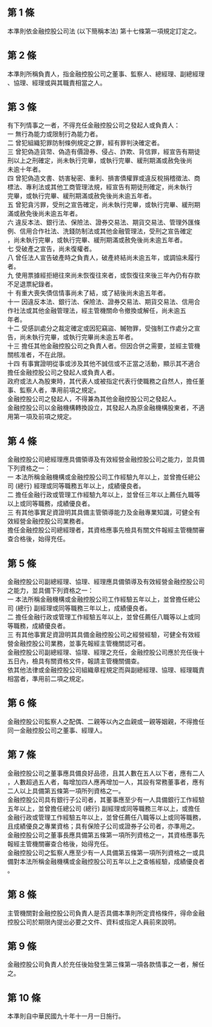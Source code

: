 第 1 條
-------
本準則依金融控股公司法 (以下簡稱本法) 第十七條第一項規定訂定之。

第 2 條
-------
本準則所稱負責人，指金融控股公司之董事、監察人、總經理、副總經理  
、協理、經理或與其職責相當之人。

第 3 條
-------
有下列情事之一者，不得充任金融控股公司之發起人或負責人：  
一  無行為能力或限制行為能力者。  
二  曾犯組織犯罪防制條例規定之罪，經有罪判決確定者。  
三  曾犯偽造貨幣、偽造有價證券、侵占、詐欺、背信罪，經宣告有期徒  
    刑以上之刑確定，尚未執行完畢，或執行完畢、緩刑期滿或赦免後尚  
    未逾十年者。  
四  曾犯偽造文書、妨害秘密、重利、損害債權罪或違反稅捐稽徵法、商  
    標法、專利法或其他工商管理法規，經宣告有期徒刑確定，尚未執行  
    完畢，或執行完畢、緩刑期滿或赦免後尚未逾五年者。  
五  曾犯貪污罪，受刑之宣告確定，尚未執行完畢，或執行完畢、緩刑期  
    滿或赦免後尚未逾五年者。  
六  違反本法、銀行法、保險法、證券交易法、期貨交易法、管理外匯條  
    例、信用合作社法、洗錢防制法或其他金融管理法，受刑之宣告確定  
    ，尚未執行完畢，或執行完畢、緩刑期滿或赦免後尚未逾五年者。  
七  受破產之宣告，尚未復權者。  
八  曾任法人宣告破產時之負責人，破產終結尚未逾五年，或調協未履行  
    者。  
九  使用票據經拒絕往來尚未恢復往來者，或恢復往來後三年內仍有存款  
    不足退票紀錄者。  
十  有重大喪失債信情事尚未了結，或了結後尚未逾五年者。  
十一  因違反本法、銀行法、保險法、證券交易法、期貨交易法、信用合  
      作社法或其他金融管理法，經主管機關命令撤換或解任，尚未逾五  
      年者。  
十二  受感訓處分之裁定確定或因犯竊盜、贓物罪，受強制工作處分之宣  
      告，尚未執行完畢，或執行完畢尚未逾五年者。  
十三  擔任其他金融控股公司之負責人者。但因合併之需要，並經主管機  
      關核准者，不在此限。  
十四  有事實證明從事或涉及其他不誠信或不正當之活動，顯示其不適合  
      擔任金融控股公司之發起人或負責人者。  
政府或法人為股東時，其代表人或被指定代表行使職務之自然人，擔任董  
事、監察人者，準用前項之規定。  
金融控股公司之發起人，不得兼為其他金融控股公司之發起人。  
金融控股公司以金融機構轉換設立，其發起人為原金融機構股東者，不適  
用第一項及前項之規定。

第 4 條
-------
金融控股公司總經理應具備領導及有效經營金融控股公司之能力，並具備  
下列資格之一：  
一  本法所稱金融機構或金融控股公司工作經驗九年以上，並曾擔任總公  
    司 (總行) 經理或同等職務五年以上，成績優良者。  
二  擔任金融行政或管理工作經驗九年以上，並曾任三年以上薦任九職等  
    以上或同等職務，成績優良者。  
三  有其他事實足資證明其具備主管領導能力及金融專業知識，可健全有  
    效經營金融控股公司業務者。  
擔任金融控股公司總經理者，其資格應事先檢具有關文件報經主管機關審  
查合格後，始得充任。

第 5 條
-------
金融控股公司副總經理、協理、經理應具備領導及有效經營金融控股公司  
之能力，並具備下列資格之一：  
一  本法所稱金融機構或金融控股公司工作經驗五年以上，並曾擔任總公  
    司 (總行) 副經理或同等職務三年以上，成績優良者。  
二  擔任金融行政或管理工作經驗五年以上，並曾任薦任八職等以上或同  
    等職務，成績優良者。  
三  有其他事實足資證明其具備金融控股公司之經營經驗，可健全有效經  
    營金融控股公司業務，並事先報經主管機關認可者。  
金融控股公司副總經理、協理、經理之充任，金融控股公司應於充任後十  
五日內，檢具有關資格文件，報請主管機關備查。  
依其他法律或金融控股公司組織章程規定而與副總經理、協理、經理職責  
相當者，準用前二項之規定。

第 6 條
-------
金融控股公司監察人之配偶、二親等以內之血親或一親等姻親，不得擔任  
同一金融控股公司之董事、經理人。

第 7 條
-------
金融控股公司之董事應具備良好品德，且其人數在五人以下者，應有二人  
，人數超過五人者，每增加四人應再增加一人，其設有常務董事者，應有  
二人以上具備第五條第一項所列資格之一。  
金融控股公司具有銀行子公司者，其董事應至少有一人具備銀行工作經驗  
五年以上，並曾擔任總公司 (總行) 副經理或同等職務三年以上，或擔任  
金融行政或管理工作經驗五年以上，並曾任薦任八職等以上或同等職務，  
且成績優良之專業資格；具有保險子公司或證券子公司者，亦準用之。  
金融控股公司之董事長應具備第五條第一項所列資格之一，其資格應事先  
報經主管機關審查合格後，始得充任。  
金融控股公司之監察人應至少有一人具備第五條第一項所列資格之一或具  
備對本法所稱金融機構或金融控股公司五年以上之查帳經驗，成績優良者  
。

第 8 條
-------
主管機關對金融控股公司負責人是否具備本準則所定資格條件，得命金融  
控股公司於期限內提出必要之文件、資料或指定人員前來說明。

第 9 條
-------
金融控股公司負責人於充任後始發生第三條第一項各款情事之一者，解任  
之。

第 10 條
--------
本準則自中華民國九十年十一月一日施行。

